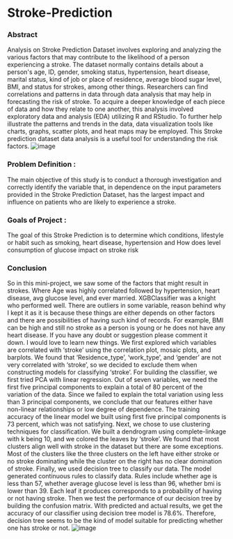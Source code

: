# Stroke-Prediction

### Abstract 


Analysis on Stroke Prediction Dataset involves exploring and analyzing the various factors that may contribute to the likelihood of a person experiencing a stroke.
The dataset normally contains details about a person's age, ID, gender, smoking status, hypertension, heart disease, marital status, kind of job or place of residence, average blood sugar level, BMI, and status for strokes, among other things. Researchers can find correlations and patterns in data through data analysis that may help in forecasting the risk of stroke. To acquire a deeper knowledge of each piece of data and how they relate to one another, this analysis involved exploratory data and analysis (EDA) utilizing R and RStudio. To further help illustrate the patterns and trends in the data, data visualization tools like charts, graphs, scatter plots, and heat maps may be employed.  This Stroke prediction dataset data analysis is a useful tool for understanding the risk factors.
![image](https://github.com/drashtip7/Stroke-Prediction/assets/74112283/3df931c4-67f2-48bf-9384-0f02c17a24a4)

### Problem Definition :

The main objective of this study is to conduct a thorough investigation and correctly identify the variable that, in dependence on the input parameters provided in the Stroke Prediction Dataset, has the largest impact and influence on patients who are likely to experience a stroke.

### Goals of Project :
The goal of this  Stroke Prediction is to determine which conditions, lifestyle or habit such as smoking, heart disease, hypertension and How does level consumption of glucose impact on stroke risk

### Conclusion
So in this mini-project, we saw some of the factors that might result in strokes. Where Age was highly correlated followed by hypertension, heart disease, avg glucose level, and ever married.
XGBClassifier was a knight who performed well. There are outliers in some variable, reason behind why I kept it as it is because these things are either depends on other factors and there are possibilities of having such kind of records. For example, BMI can be high and still no stroke as a person is young or he does not have any heart disease. If you have any doubt or suggestion please comment it down. I would love to learn new things.
We first explored which variables are correlated with ‘stroke’ using the correlation plot, mosaic plots, and barplots. We found that ‘Residence_type’, ‘work_type’, and ‘gender’ are not very correlated with ‘stroke’, so we decided to exclude them when constructing models for classifying ‘stroke’.
For building the classifier, we first tried PCA with linear regression. Out of seven variables, we need the first five principal components to explain a total of 80 percent of the variation of the data. Since we failed to explain the total variation using less than 3 principal components, we conclude that our features either have non-linear relationships or low degree of dependence. The training accuracy of the linear model we built using first five principal components is 73 percent, which was not satisfying.
Next, we chose to use clustering techniques for classification. We built a dendrogram using complete-linkage with k being 10, and we colored the leaves by ‘stroke’. We found that most clusters align well with stroke in the dataset but there are some exceptions. Most of the clusters like the three clusters on the left have either stroke or no stroke dominating while the cluster on the right has no clear domination of stroke.
Finally, we used decision tree to classify our data. The model generated continuous rules to classify data. Rules include whether age  is less than 57, whether average glucose level is less than 96, whether bmi is lower than 39. Each leaf it produces corresponds to a probability of having or not having stroke. Then we test the performance of our decision tree by building the confusion matrix. With predicted and actual results, we get the accuracy of our classifier using decision tree model is 78.6%.
Therefore, decision tree seems to be the kind of model suitable for predicting whether one has stroke or not.
![image](https://github.com/drashtip7/Stroke-Prediction/assets/74112283/d8ae09b1-c01c-48d2-8182-fe15b25a9eb2)
